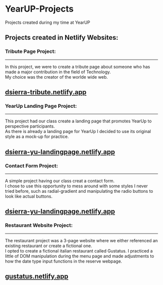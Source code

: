 # YearUP-Projects
 Projects created during my time at YearUP

## Projects created in Netlify Websites:

### Tribute Page Project: 
---
In this project, we were to create a tribute page about someone who has made
a major contribution in the field of Technology.<br/>
My choice was the creator of the worlde wide web.

[dsierra-tribute.netlify.app](https://dsierra-tribute.netlify.app)
---

### YearUp Landing Page Project:
---
This project had our class create a landing page that promotes YearUp to 
perspective participants. <br/>
As there is already a landing page for YearUp I decided to use its original style
as a mock-up for practice.

[dsierra-yu-landingpage.netlify.app](https://dsierra-yu-landingpage.netlify.app/)
---

### Contact Form Project:
---
A simple project having our class creat a contact form.<br/>
I chose to use this opportunity to mess around with some styles I never tried before, such as 
radial-gradient and manipulating the radio buttons to look like actual buttons.

[dsierra-yu-landingpage.netlify.app](https://dsierra-yu-landingpage.netlify.app/)
---

### Restaurant Website Project:
---
The restaurant project was a 3-page website where we either referenced an existing restaurant or create a fictional one.<br/>
I opted to create a fictional italian restaurant called Gustatus. I practiced a little of DOM 
manipulation during the menu page and made adjustments to how the date type input functions in the reserve webpage.

[gustatus.netlify.app](https://gustatus.netlify.app/)
---
